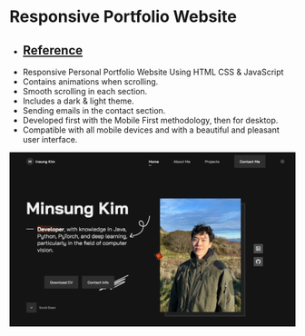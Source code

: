 # Responsive Portfolio Website

- ## [Reference](https://youtu.be/-uQIBlaZ4P0)
- Responsive Personal Portfolio Website Using HTML CSS & JavaScript
- Contains animations when scrolling.
- Smooth scrolling in each section.
- Includes a dark & light theme.
- Sending emails in the contact section.
- Developed first with the Mobile First methodology, then for desktop.
- Compatible with all mobile devices and with a beautiful and pleasant user interface.

![preview img](/preview.png)
